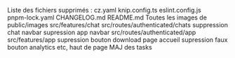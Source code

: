 Liste des fichiers supprimés :
cz.yaml
knip.config.ts
eslint.config.js	
pnpm-lock.yaml
CHANGELOG.md
README.md
Toutes les images de public/images
src/features/chat
src/routes/authenticated/chats
suppression chat navbar
supression app navbar
src/routes/authenticated/app
src/features/app
supression bouton download page accueil
supression faux bouton analytics etc, haut de page 
MAJ des tasks